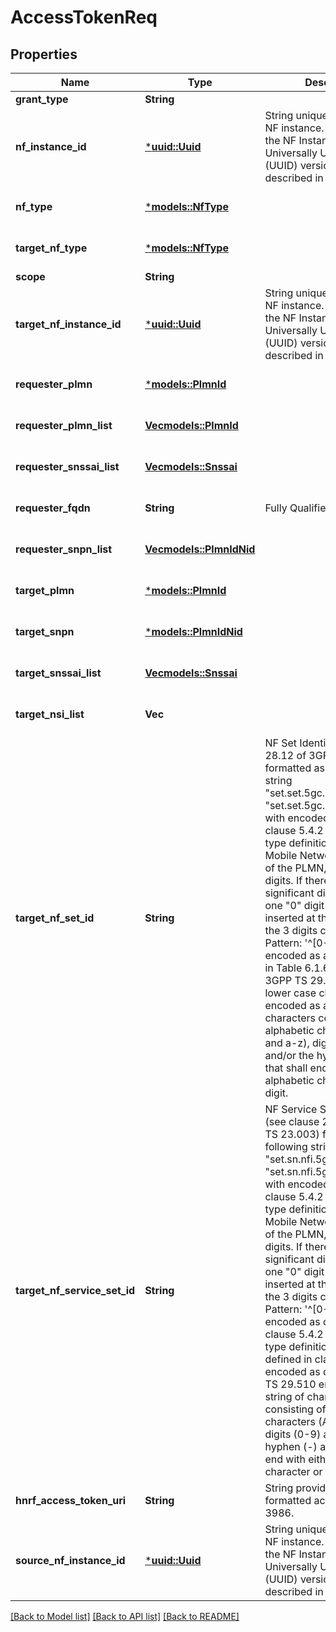 # AccessTokenReq

## Properties
Name | Type | Description | Notes
------------ | ------------- | ------------- | -------------
**grant_type** | **String** |  | 
**nf_instance_id** | [***uuid::Uuid**](UUID.md) | String uniquely identifying a NF instance. The format of the NF Instance ID shall be a  Universally Unique Identifier (UUID) version 4, as described in IETF RFC 4122.   | 
**nf_type** | [***models::NfType**](NFType.md) |  | [optional] [default to None]
**target_nf_type** | [***models::NfType**](NFType.md) |  | [optional] [default to None]
**scope** | **String** |  | 
**target_nf_instance_id** | [***uuid::Uuid**](UUID.md) | String uniquely identifying a NF instance. The format of the NF Instance ID shall be a  Universally Unique Identifier (UUID) version 4, as described in IETF RFC 4122.   | [optional] [default to None]
**requester_plmn** | [***models::PlmnId**](PlmnId.md) |  | [optional] [default to None]
**requester_plmn_list** | [**Vec<models::PlmnId>**](PlmnId.md) |  | [optional] [default to None]
**requester_snssai_list** | [**Vec<models::Snssai>**](Snssai.md) |  | [optional] [default to None]
**requester_fqdn** | **String** | Fully Qualified Domain Name | [optional] [default to None]
**requester_snpn_list** | [**Vec<models::PlmnIdNid>**](PlmnIdNid.md) |  | [optional] [default to None]
**target_plmn** | [***models::PlmnId**](PlmnId.md) |  | [optional] [default to None]
**target_snpn** | [***models::PlmnIdNid**](PlmnIdNid.md) |  | [optional] [default to None]
**target_snssai_list** | [**Vec<models::Snssai>**](Snssai.md) |  | [optional] [default to None]
**target_nsi_list** | **Vec<String>** |  | [optional] [default to None]
**target_nf_set_id** | **String** | NF Set Identifier (see clause 28.12 of 3GPP TS 23.003), formatted as the following string \"set<Set ID>.<nftype>set.5gc.mnc<MNC>.mcc<MCC>\", or  \"set<SetID>.<NFType>set.5gc.nid<NID>.mnc<MNC>.mcc<MCC>\" with  <MCC> encoded as defined in clause 5.4.2 (\"Mcc\" data type definition)  <MNC> encoding the Mobile Network Code part of the PLMN, comprising 3 digits.    If there are only 2 significant digits in the MNC, one \"0\" digit shall be inserted    at the left side to fill the 3 digits coding of MNC.  Pattern: '^[0-9]{3}$' <NFType> encoded as a value defined in Table 6.1.6.3.3-1 of 3GPP TS 29.510 but    with lower case characters <Set ID> encoded as a string of characters consisting of    alphabetic characters (A-Z and a-z), digits (0-9) and/or the hyphen (-) and that    shall end with either an alphabetic character or a digit.   | [optional] [default to None]
**target_nf_service_set_id** | **String** | NF Service Set Identifier (see clause 28.12 of 3GPP TS 23.003) formatted as the following  string \"set<Set ID>.sn<Service Name>.nfi<NF Instance ID>.5gc.mnc<MNC>.mcc<MCC>\", or  \"set<SetID>.sn<ServiceName>.nfi<NFInstanceID>.5gc.nid<NID>.mnc<MNC>.mcc<MCC>\" with  <MCC> encoded as defined in clause 5.4.2 (\"Mcc\" data type definition)   <MNC> encoding the Mobile Network Code part of the PLMN, comprising 3 digits.    If there are only 2 significant digits in the MNC, one \"0\" digit shall be inserted    at the left side to fill the 3 digits coding of MNC.  Pattern: '^[0-9]{3}$' <NID> encoded as defined in clause 5.4.2 (\"Nid\" data type definition)  <NFInstanceId> encoded as defined in clause 5.3.2  <ServiceName> encoded as defined in 3GPP TS 29.510  <Set ID> encoded as a string of characters consisting of alphabetic    characters (A-Z and a-z), digits (0-9) and/or the hyphen (-) and that shall end    with either an alphabetic character or a digit.  | [optional] [default to None]
**hnrf_access_token_uri** | **String** | String providing an URI formatted according to RFC 3986. | [optional] [default to None]
**source_nf_instance_id** | [***uuid::Uuid**](UUID.md) | String uniquely identifying a NF instance. The format of the NF Instance ID shall be a  Universally Unique Identifier (UUID) version 4, as described in IETF RFC 4122.   | [optional] [default to None]

[[Back to Model list]](../README.md#documentation-for-models) [[Back to API list]](../README.md#documentation-for-api-endpoints) [[Back to README]](../README.md)



